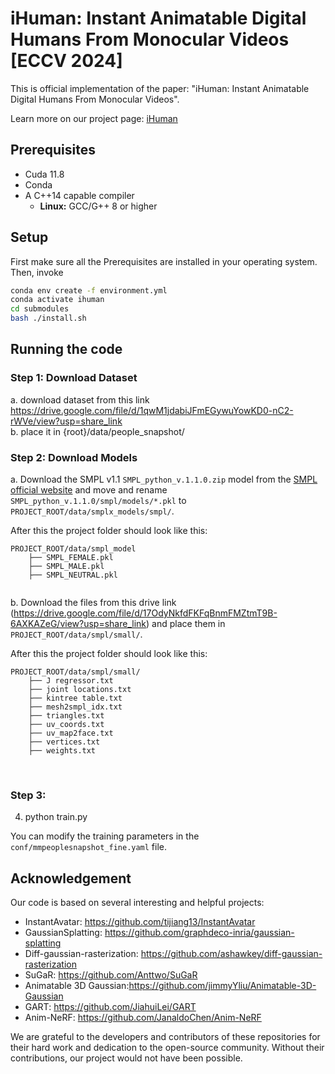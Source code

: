 # iHuman: Instant Animatable Digital Humans From Monocular Videos [ECCV 2024]

This is official implementation of the paper: "iHuman: Instant Animatable Digital Humans From Monocular Videos".

Learn more on our project page: [iHuman](https://pramishp.github.io/iHuman/index.html) 

## Prerequisites

* Cuda 11.8
* Conda
* A C++14 capable compiler
  * __Linux:__ GCC/G++ 8 or higher

## Setup
First make sure all the Prerequisites are installed in your operating system. Then, invoke

```bash
conda env create -f environment.yml
conda activate ihuman
cd submodules
bash ./install.sh
```

## Running the code

### Step 1: Download Dataset
a. download dataset from this link https://drive.google.com/file/d/1qwM1jdabiJFmEGywuYowKD0-nC2-rWVe/view?usp=share_link
<br>
b. place it in {root}/data/people_snapshot/

### Step 2: Download Models
a. Download the SMPL v1.1 `SMPL_python_v.1.1.0.zip` model from the [SMPL official website](https://smpl.is.tue.mpg.de/download.php) and move and rename `SMPL_python_v.1.1.0/smpl/models/*.pkl` to `PROJECT_ROOT/data/smplx_models/smpl/`.

After this the project folder should look like this:
```
PROJECT_ROOT/data/smpl_model
    ├── SMPL_FEMALE.pkl
    ├── SMPL_MALE.pkl
    ├── SMPL_NEUTRAL.pkl


```

b. Download the files from this drive link (https://drive.google.com/file/d/17OdyNkfdFKFqBnmFMZtmT9B-6AXKAZeG/view?usp=share_link) and place them in `PROJECT_ROOT/data/smpl/small/`.


After this the project folder should look like this:
```
PROJECT_ROOT/data/smpl/small/
    ├── J regressor.txt
    ├── joint locations.txt
    ├── kintree table.txt
    ├── mesh2smpl_idx.txt
    ├── triangles.txt
    ├── uv_coords.txt
    ├── uv_map2face.txt
    ├── vertices.txt
    ├── weights.txt

```

<br>


### Step 3:
4. python train.py

You can modify the training parameters in the `conf/mmpeoplesnapshot_fine.yaml` file.

## Acknowledgement

Our code is based on several interesting and helpful projects:

- InstantAvatar: <https://github.com/tijiang13/InstantAvatar>
- GaussianSplatting: <https://github.com/graphdeco-inria/gaussian-splatting>
- Diff-gaussian-rasterization: <https://github.com/ashawkey/diff-gaussian-rasterization>
- SuGaR: <https://github.com/Anttwo/SuGaR>
- Animatable 3D Gaussian:<https://github.com/jimmyYliu/Animatable-3D-Gaussian>
- GART: https://github.com/JiahuiLei/GART
- Anim-NeRF: https://github.com/JanaldoChen/Anim-NeRF

We are grateful to the developers and contributors of these repositories for their hard work and dedication to the open-source community. Without their contributions, our project would not have been possible.